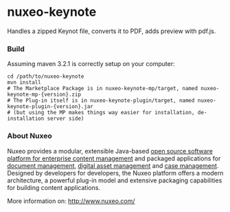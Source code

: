 nuxeo-keynote
=============

Handles a zipped Keynot file, converts it to PDF, adds preview with pdf.js.


### Build


Assuming maven 3.2.1 is correctly setup on your computer:

    cd /path/to/nuxeo-keynote
    mvn install
    # The Marketplace Package is in nuxeo-keynote-mp/target, named nuxeo-keynote-mp-{version}.zip
    # The Plug-in itself is in nuxeo-keynote-plugin/target, named nuxeo-keynote-plugin-{version}.jar
    # (but using the MP makes things way easier for installation, de-installation server side)


### About Nuxeo

Nuxeo provides a modular, extensible Java-based [open source software platform for enterprise content management](http://www.nuxeo.com/en/products/ep) and packaged applications for [document management](http://www.nuxeo.com/en/products/document-management), [digital asset management](http://www.nuxeo.com/en/products/dam) and [case management](http://www.nuxeo.com/en/products/case-management). Designed by developers for developers, the Nuxeo platform offers a modern architecture, a powerful plug-in model and extensive packaging capabilities for building content applications.

More information on: <http://www.nuxeo.com/>
